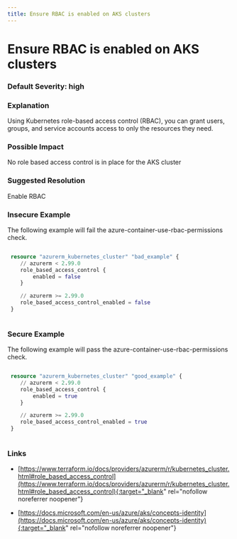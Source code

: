 ```yaml
---
title: Ensure RBAC is enabled on AKS clusters
---
```


# Ensure RBAC is enabled on AKS clusters

### Default Severity: <span class="severity high">high</span>

### Explanation

Using Kubernetes role-based access control (RBAC), you can grant users, groups, and service accounts access to only the resources they need.

### Possible Impact
No role based access control is in place for the AKS cluster

### Suggested Resolution
Enable RBAC


### Insecure Example

The following example will fail the azure-container-use-rbac-permissions check.
```terraform

 resource "azurerm_kubernetes_cluster" "bad_example" {
	// azurerm < 2.99.0
 	role_based_access_control {
 		enabled = false
 	}

	// azurerm >= 2.99.0
	role_based_access_control_enabled = false
 }
 
```



### Secure Example

The following example will pass the azure-container-use-rbac-permissions check.
```terraform

 resource "azurerm_kubernetes_cluster" "good_example" {
	// azurerm < 2.99.0
	role_based_access_control {
 		enabled = true
 	}

	// azurerm >= 2.99.0
 	role_based_access_control_enabled = true
 }
 
```



### Links


- [https://www.terraform.io/docs/providers/azurerm/r/kubernetes_cluster.html#role_based_access_control](https://www.terraform.io/docs/providers/azurerm/r/kubernetes_cluster.html#role_based_access_control){:target="_blank" rel="nofollow noreferrer noopener"}

- [https://docs.microsoft.com/en-us/azure/aks/concepts-identity](https://docs.microsoft.com/en-us/azure/aks/concepts-identity){:target="_blank" rel="nofollow noreferrer noopener"}



